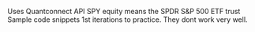 Uses Quantconnect API
SPY equity means the SPDR S&P 500 ETF trust 
Sample code snippets
1st iterations to practice. They dont work very well.
